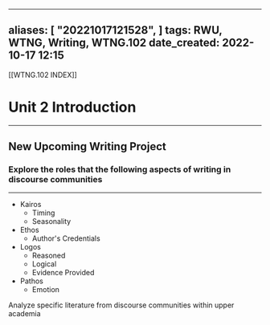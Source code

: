 
---
aliases: [ "20221017121528",  ]
tags: RWU, WTNG, Writing, WTNG.102 
date_created: 2022-10-17 12:15
---
[[WTNG.102 INDEX]]
# Unit 2 Introduction
---
## New Upcoming Writing Project
### Explore the roles that the following aspects of writing in discourse communities
---
- Kairos
	- Timing 
	- Seasonality
- Ethos
	- Author's Credentials
- Logos
	- Reasoned
	- Logical
	- Evidence Provided
- Pathos 
	- Emotion

Analyze specific literature from discourse communities within upper academia